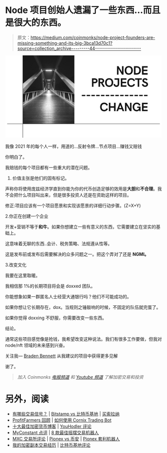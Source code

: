 # Node 项目创始人遗漏了一些东西…而且是很大的东西。

> 原文：<https://medium.com/coinmonks/node-project-founders-are-missing-something-and-its-big-3bca13d70c1?source=collection_archive---------44----------------------->

![](img/c3a0b8d7aa1eb54a3c76859433b2beef.png)

我像 2021 年的每个人一样，用道的…反射令牌…节点项目…赚钱又赔钱

你明白了。

我赔钱的每个项目都有一些重大的潜在问题。

1.  价值主张是他们的固有标记。

声称你将使用庞兹经济学直到你能为你的代币创造足够的效用是**大胆**和**不合理**。我不会把什么项目叫出来，但是很多投资人还是在资助这样的项目。

修正:项目应该有一个项目愿景和实现该愿景的详细行动步骤。(Z=X+Y)

2.你正在创建一个企业

开发+营销不等于**和牛**。如果你想建立一些有意义的东西，它需要建立在坚实的基础上。

这意味着无聊的东西..会计、税务策略、法规遵从性等。

这是发布前或发布后需要解决的众多问题之一。把这个弄对了还是 **NGMI。**

3.改变文化

我要在这里取暖。

我相信那 1%的长期项目将会是 doxxed 团队。

你能想象如果一群匿名人士经营大通银行吗？他们不可能成功的。

如果你想让它长期存在，dox。当规则之锤敲响的时候，不固定的队伍就完蛋了。

如果你觉得 doxxing 不舒服，你需要改变一些东西。

结论。

通常这些项目感觉像是抢钱，我希望改变这种说法。我们有很多工作要做，但我对 node/nft 领域的未来感到兴奋。

关注我— [Braden Bennett](https://medium.com/u/94efe158450f?source=post_page-----3bca13d70c1--------------------------------) 从我建议的项目中获得更多见解

谢了。

> *加入 Coinmonks* [*电报频道*](https://t.me/coincodecap) *和* [*Youtube 频道*](https://www.youtube.com/c/coinmonks/videos) *了解加密交易和投资*

# 另外，阅读

*   [有哪些交易信号？](https://coincodecap.com/trading-signal) | [Bitstamp vs 比特币基地](https://coincodecap.com/bitstamp-coinbase) | [买索拉纳](https://coincodecap.com/buy-solana)
*   [ProfitFarmers 回顾](https://coincodecap.com/profitfarmers-review) | [如何使用 Cornix Trading Bot](https://coincodecap.com/cornix-trading-bot)
*   [十大最佳加密货币博客](https://coincodecap.com/best-cryptocurrency-blogs) | [YouHodler 评论](https://coincodecap.com/youhodler-review)
*   [MyConstant 点评](https://coincodecap.com/myconstant-review) | [8 款最佳摇摆交易机器人](https://coincodecap.com/best-swing-trading-bots)
*   [MXC 交易所评论](/coinmonks/mxc-exchange-review-3af0ec1cba8c) | [Pionex vs 币安](https://coincodecap.com/pionex-vs-binance) | [Pionex 套利机器人](https://coincodecap.com/pionex-arbitrage-bot)
*   [我的加密副本交易经历](/coinmonks/my-experience-with-crypto-copy-trading-d6feb2ce3ac5) | [比特币基地评论](/coinmonks/coinbase-review-6ef4e0f56064)